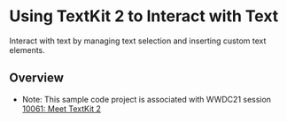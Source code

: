 # Using TextKit 2 to Interact with Text

Interact with text by managing text selection and inserting custom text elements.

## Overview

- Note: This sample code project is associated with WWDC21 session [10061: Meet TextKit 2](https://developer.apple.com/wwdc21/10061/)
